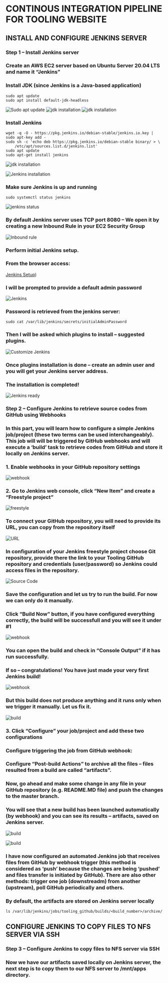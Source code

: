 # CONTINOUS INTEGRATION PIPELINE FOR TOOLING WEBSITE

## INSTALL AND CONFIGURE JENKINS SERVER

### Step 1 – Install Jenkins server

### Create an AWS EC2 server based on Ubuntu Server 20.04 LTS and name it “Jenkins”

### Install JDK (since Jenkins is a Java-based application)

```
sudo apt update
sudo apt install default-jdk-headless
```

![Sudo apt update](./images/sudo-apt-update.png)
![jdk installation](./images/jks1.png)
![jdk installation](./images/jks2.png)

### Install Jenkins

```
wget -q -O - https://pkg.jenkins.io/debian-stable/jenkins.io.key | sudo apt-key add -
sudo sh -c 'echo deb https://pkg.jenkins.io/debian-stable binary/ > \
    /etc/apt/sources.list.d/jenkins.list'
sudo apt update
sudo apt-get install jenkins
```

![jdk installation](./images/key-add.png)

![Jenkins installation](./images/install-jenkins.png)

### Make sure Jenkins is up and running

`sudo systemctl status jenkins`

![jenkins status](./images/jenkins-running.png)

### By default Jenkins server uses TCP port 8080 – We open it by creating a new Inbound Rule in your EC2 Security Group

![Inbound rule](./images/port-8080.png)

### Perform initial Jenkins setup.

### From the browser access:
[Jenkins Setup](http://<Jenkins-Server-Public-IP-Address-or-Public-DNS-Name>:8080))

### I will be prompted to provide a default admin password

![Jenkins](./images/jenkins-unlock.png)

### Password is retrieved from the jenkins server:

`sudo cat /var/lib/jenkins/secrets/initialAdminPassword`

### Then I will be asked which plugins to install – suggested plugins.

![Customize Jenkins](./images/customize-jenkins.png)

### Once plugins installation is done – create an admin user and you will get your Jenkins server address.

### The installation is completed!

![Jenkins ready](./images/jenkins-ready.png)

### Step 2 – Configure Jenkins to retrieve source codes from GitHub using Webhooks
### In this part, you will learn how to configure a simple Jenkins job/project (these two terms can be used interchangeably). This job will will be triggered by GitHub webhooks and will execute a ‘build’ task to retrieve codes from GitHub and store it locally on Jenkins server.

### 1. Enable webhooks in your GitHub repository settings

![webhook](./images/webhook.png)

### 2. Go to Jenkins web console, click “New Item” and create a “Freestyle project”

![freestyle](./images/tooling_github.png)

### To connect your GitHub repository, you will need to provide its URL, you can copy from the repository itself

![URL](./images/repo-url.png)
### In configuration of your Jenkins freestyle project choose Git repository, provide there the link to your Tooling GitHub repository and credentials (user/password) so Jenkins could access files in the repository.

![Source Code](./images/source-code.png)


### Save the configuration and let us try to run the build. For now we can only do it manually.
### Click “Build Now” button, if you have configured everything correctly, the build will be successfull and you will see it under #1

![webhook](./images/build-now.png)

### You can open the build and check in “Console Output” if it has run successfully.

### If so – congratulations! You have just made your very first Jenkins build!

![webhook](./images/console-output.png)

### But this build does not produce anything and it runs only when we trigger it manually. Let us fix it.

![build](./images/build-build.png)

### 3. Click “Configure” your job/project and add these two configurations
### Configure triggering the job from GitHub webhook:

### Configure “Post-build Actions” to archive all the files – files resulted from a build are called “artifacts”.

### Now, go ahead and make some change in any file in your GitHub repository (e.g. README.MD file) and push the changes to the master branch.

### You will see that a new build has been launched automatically (by webhook) and you can see its results – artifacts, saved on Jenkins server.

![build](./images/build-launch.png)

![build](./images/build-launch2.png)
### I have now configured an automated Jenkins job that receives files from GitHub by webhook trigger (this method is considered as ‘push’ because the changes are being ‘pushed’ and files transfer is initiated by GitHub). There are also other methods: trigger one job (downstreadm) from another (upstream), poll GitHub periodically and others.

### By default, the artifacts are stored on Jenkins server locally

`ls /var/lib/jenkins/jobs/tooling_github/builds/<build_number>/archive/`

## CONFIGURE JENKINS TO COPY FILES TO NFS SERVER VIA SSH

### Step 3 – Configure Jenkins to copy files to NFS server via SSH
### Now we have our artifacts saved locally on Jenkins server, the next step is to copy them to our NFS server to /mnt/apps directory.



